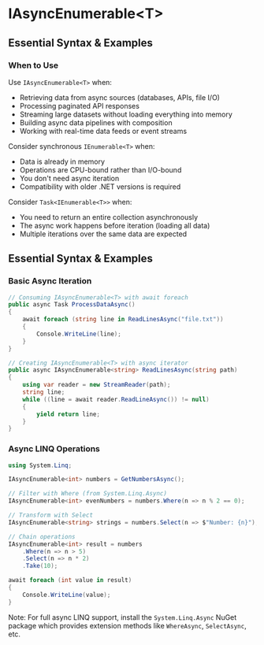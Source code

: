 # IAsyncEnumerable&lt;T&gt;
## Essential Syntax & Examples
### When to Use

Use `IAsyncEnumerable<T>` when:
- Retrieving data from async sources (databases, APIs, file I/O)
- Processing paginated API responses
- Streaming large datasets without loading everything into memory
- Building async data pipelines with composition
- Working with real-time data feeds or event streams

Consider synchronous `IEnumerable<T>` when:
- Data is already in memory
- Operations are CPU-bound rather than I/O-bound
- You don't need async iteration
- Compatibility with older .NET versions is required

Consider `Task<IEnumerable<T>>` when:
- You need to return an entire collection asynchronously
- The async work happens before iteration (loading all data)
- Multiple iterations over the same data are expected

## Essential Syntax & Examples

### Basic Async Iteration

```csharp
// Consuming IAsyncEnumerable<T> with await foreach
public async Task ProcessDataAsync()
{
    await foreach (string line in ReadLinesAsync("file.txt"))
    {
        Console.WriteLine(line);
    }
}

// Creating IAsyncEnumerable<T> with async iterator
public async IAsyncEnumerable<string> ReadLinesAsync(string path)
{
    using var reader = new StreamReader(path);
    string line;
    while ((line = await reader.ReadLineAsync()) != null)
    {
        yield return line;
    }
}
```

### Async LINQ Operations

```csharp
using System.Linq;

IAsyncEnumerable<int> numbers = GetNumbersAsync();

// Filter with Where (from System.Linq.Async)
IAsyncEnumerable<int> evenNumbers = numbers.Where(n => n % 2 == 0);

// Transform with Select
IAsyncEnumerable<string> strings = numbers.Select(n => $"Number: {n}");

// Chain operations
IAsyncEnumerable<int> result = numbers
    .Where(n => n > 5)
    .Select(n => n * 2)
    .Take(10);

await foreach (int value in result)
{
    Console.WriteLine(value);
}
```

Note: For full async LINQ support, install the `System.Linq.Async` NuGet package which provides extension methods like `WhereAsync`, `SelectAsync`, etc.
